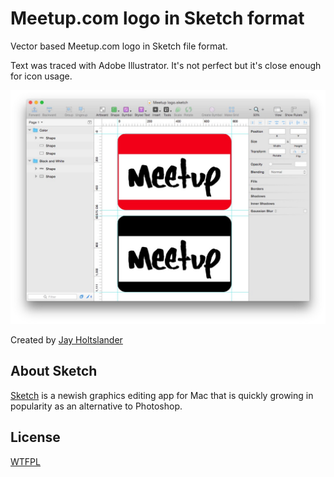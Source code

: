 Meetup.com logo in Sketch format
=========================================

Vector based Meetup.com logo in Sketch file format.

Text was traced with Adobe Illustrator. It's not perfect but it's close enough for icon usage.

![Meetup.com vector logo](preview.jpg)

Created by [Jay Holtslander](http://jay.holtslander.com)


About Sketch
------------

[Sketch](http://bohemiancoding.com/sketch/) is a newish graphics editing app for Mac that is quickly growing in popularity as an alternative to Photoshop. 


License
------------
[WTFPL](http://www.wtfpl.net/)
